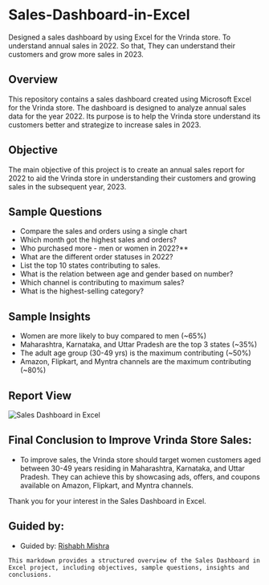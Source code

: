 # Sales-Dashboard-in-Excel
Designed a sales dashboard by using Excel for the Vrinda store. To understand annual sales in 2022. So that, They can understand their customers and grow more sales in 2023.

## Overview
This repository contains a sales dashboard created using Microsoft Excel for the Vrinda store. The dashboard is designed to analyze annual sales data for the year 2022.
Its purpose is to help the Vrinda store understand its customers better and strategize to increase sales in 2023.

## Objective
The main objective of this project is to create an annual sales report for 2022 to aid the Vrinda store in understanding their customers and growing sales in the subsequent year, 2023.

## Sample Questions
- Compare the sales and orders using a single chart
- Which month got the highest sales and orders?
- Who purchased more - men or women in 2022?**
- What are the different order statuses in 2022?
- List the top 10 states contributing to sales.
- What is the relation between age and gender based on number?
- Which channel is contributing to maximum sales?
- What is the highest-selling category?

## Sample Insights
- Women are more likely to buy compared to men (~65%)
- Maharashtra, Karnataka, and Uttar Pradesh are the top 3 states (~35%)
- The adult age group (30-49 yrs) is the maximum contributing (~50%)
- Amazon, Flipkart, and Myntra channels are the maximum contributing (~80%)
  
## Report View
![Sales Dashboard in Excel](https://github.com/Raee14/Sales-Dashboard-in-Excel/assets/135542056/7bad1c5b-18ec-43cc-bf0e-822f79e115d9)

## Final Conclusion to Improve Vrinda Store Sales:
- To improve sales, the Vrinda store should target women customers aged between 30-49 years residing in Maharashtra, Karnataka, and Uttar Pradesh.
They can achieve this by showcasing ads, offers, and coupons available on Amazon, Flipkart, and Myntra channels.

Thank you for your interest in the Sales Dashboard in Excel.

## Guided by:
- Guided by: [Rishabh Mishra](https://youtu.be/gTK5rNhWJyA?si=rVyNINc1OXQfLKXv)      

```
This markdown provides a structured overview of the Sales Dashboard in Excel project, including objectives, sample questions, insights and conclusions.
